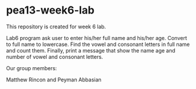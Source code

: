 # pea13-week6-lab
This repository is created for week 6 lab.

Lab6 program ask user to enter his/her full name and his/her age.
Convert to full name to lowercase.
Find the vowel and consonant letters in full name and count them.
Finally, print a message that show the name age and number of vowel and consonant letters.

Our group members:

Matthew Rincon and Peyman Abbasian